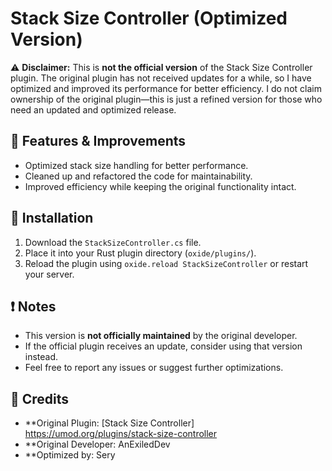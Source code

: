 # Stack Size Controller (Optimized Version)

⚠ **Disclaimer:** This is **not the official version** of the Stack Size Controller plugin. The original plugin has not received updates for a while, so I have optimized and improved its performance for better efficiency. I do not claim ownership of the original plugin—this is just a refined version for those who need an updated and optimized release.

## 🔧 Features & Improvements
- Optimized stack size handling for better performance.
- Cleaned up and refactored the code for maintainability.
- Improved efficiency while keeping the original functionality intact.

## 📌 Installation
1. Download the `StackSizeController.cs` file.
2. Place it into your Rust plugin directory (`oxide/plugins/`).
3. Reload the plugin using `oxide.reload StackSizeController` or restart your server.

## ❗ Notes
- This version is **not officially maintained** by the original developer.
- If the official plugin receives an update, consider using that version instead.
- Feel free to report any issues or suggest further optimizations.

## 📜 Credits
- **Original Plugin: [Stack Size Controller] https://umod.org/plugins/stack-size-controller
- **Original Developer: AnExiledDev
- **Optimized by: Sery
